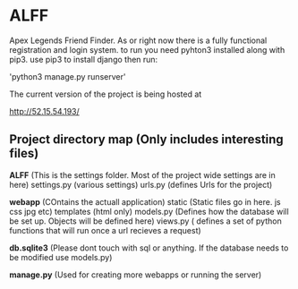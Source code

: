 # ALFF
Apex Legends Friend Finder. As or right now there is a fully functional registration and login system. 
to run you need pyhton3 installed along with pip3. use pip3 to install django then run:

'python3 manage.py runserver'

The current version of the project is being hosted at 

http://52.15.54.193/

## Project directory map (Only includes interesting files)

**ALFF** (This is the settings folder. Most of the project wide settings are in here)
	settings.py (various settings)
	urls.py (defines Urls for the project)

**webapp** (COntains the actuall application)
	static (Static files go in here. js css jpg etc)
	templates (html only)
	models.py (Defines how the database will be set up. Objects will be defined here)
	views.py ( defines a set of python functions that will run once a url recieves a request)
	
**db.sqlite3** (Please dont touch with sql or anything. If the database needs to be modified use models.py)

**manage.py** (Used for creating more webapps or running the server)
